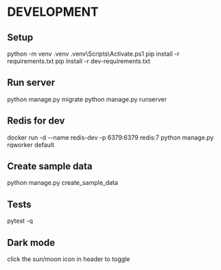 # DEVELOPMENT
## Setup
python -m venv .venv
.venv\Scripts\Activate.ps1
pip install -r requirements.txt
pip install -r dev-requirements.txt

## Run server
python manage.py migrate
python manage.py runserver

## Redis for dev
docker run -d --name redis-dev -p 6379:6379 redis:7
python manage.py rqworker default

## Create sample data
python manage.py create_sample_data

## Tests
pytest -q

## Dark mode
click the sun/moon icon in header to toggle
